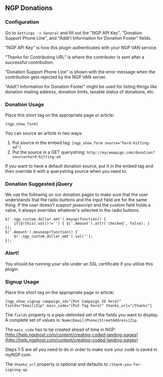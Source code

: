 ## NGP Donations

### Configuration

Go to `Settings -> General` and fill out the "NGP API Key", "Donation Support Phone Line", and "Addt'l Information for Donation Footer" fields.

"NGP API Key" is how this plugin authenticates with your NGP VAN service.

"Thanks for Contributing URL" is where the contributor is sent after a successful contribution.

"Donation Support Phone Line" is shown with the error message when the contribution gets rejected by the NGP VAN server.

"Addt'l Information for Donation Footer" might be used for listing things like donation mailing address, donation limits, taxable status of donations, etc.

### Donation Usage

Place this short tag on the appropriate page or article:

	[ngp_show_form]

You can source an article in two ways:

1. Put source in the embed tag: `[ngp_show_form source="hard-hitting-ad"]`
2. Put the source in a GET querystring: `http://mycamapign.com/donation?source=hard-hitting-ad`

If you want to have a default donation source, put it in the embed tag and then override it with a querystring source when you need to.

### Donation Suggested jQuery

We use the following on our donation pages to make sure that the user understands that the radio buttons and the input field are for the same thing. If the user doesn't support javascript and the custom field holds a value, it always overrides whatever's selected in the radio buttons.

	$('.ngp_custom_dollar_amt').keyup(function() {
		if($(this).val()!='') { $('.Amount').attr('checked', false); }
	});
	$('.Amount').mouseup(function() {
		$('.ngp_custom_dollar_amt').val('');
	});


### Alert!

You should be running your site under an SSL certificate if you utilize this plugin.


### Signup Usage

Place this short tag on the appropriate page or article:

	[ngp_show_signup campaign_id="[Put Campaign ID here]" fields="Email|Zip" main_code="[Put Tag here]" thanks_url="/thanks"]

The `fields` property is a pipe-delimited set of the fields you want to display. A complete set of values is: `Name|Email|Phone|StreetAddress|Zip`.

The `main_code` has to be created ahead of time in NGP: [http://help.ngphost.com/content/creating-coded-landing-pages](http://help.ngphost.com/content/creating-coded-landing-pages)

Steps 1-5 are all you need to do in order to make sure your code is saved in myNGP.com.

The `thanks_url` property is optional and defaults to `/thank-you-for-signing-up`.